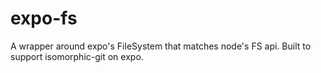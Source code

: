 # expo-fs
A wrapper around expo's FileSystem that matches node's FS api. Built to support isomorphic-git on expo.
